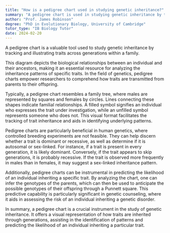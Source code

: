 ```yaml
---
title: "How is a pedigree chart used in studying genetic inheritance?"
summary: "A pedigree chart is used in studying genetic inheritance by tracking and displaying traits through generations of a family."
author: "Prof. James Robinson"
degree: "PhD in Evolutionary Biology, University of Cambridge"
tutor_type: "IB Biology Tutor"
date: 2024-02-20
---
```


A pedigree chart is a valuable tool used to study genetic inheritance by tracking and illustrating traits across generations within a family.

This diagram depicts the biological relationships between an individual and their ancestors, making it an essential resource for analyzing the inheritance patterns of specific traits. In the field of genetics, pedigree charts empower researchers to comprehend how traits are transmitted from parents to their offspring.

Typically, a pedigree chart resembles a family tree, where males are represented by squares and females by circles. Lines connecting these shapes indicate familial relationships. A filled symbol signifies an individual who expresses the trait under investigation, while an unfilled symbol represents someone who does not. This visual format facilitates the tracking of trait inheritance and aids in identifying underlying patterns.

Pedigree charts are particularly beneficial in human genetics, where controlled breeding experiments are not feasible. They can help discern whether a trait is dominant or recessive, as well as determine if it is autosomal or sex-linked. For instance, if a trait is present in every generation, it is likely dominant. Conversely, if the trait appears to skip generations, it is probably recessive. If the trait is observed more frequently in males than in females, it may suggest a sex-linked inheritance pattern.

Additionally, pedigree charts can be instrumental in predicting the likelihood of an individual inheriting a specific trait. By analyzing the chart, one can infer the genotypes of the parents, which can then be used to anticipate the possible genotypes of their offspring through a Punnett square. This predictive capability is particularly significant in genetic counseling, where it aids in assessing the risk of an individual inheriting a genetic disorder.

In summary, a pedigree chart is a crucial instrument in the study of genetic inheritance. It offers a visual representation of how traits are inherited through generations, assisting in the identification of patterns and predicting the likelihood of an individual inheriting a particular trait.
    